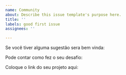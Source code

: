 ```yaml
---
name: Community
about: Describe this issue template's purpose here.
title: ''
labels: good first issue
assignees: ''

---
```


Se você tiver alguma sugestão sera bem vinda:


Pode contar como fez o seu desafio:


Coloque o link do seu projeto aqui:
